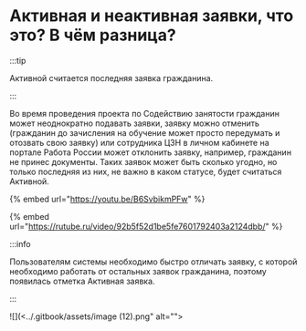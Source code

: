 # Активная и неактивная заявки, что это? В чём разница?

:::tip

Активной считается последняя заявка гражданина.

:::

Во время проведения проекта по Содействию занятости гражданин может неоднократно подавать заявки, заявку можно отменить (гражданин до зачисления на обучение может просто передумать и отозвать свою заявку) или сотрудника ЦЗН в личном кабинете на портале Работа России может отклонить заявку, например, гражданин не принес документы. Таких заявок может быть сколько угодно, но только последняя из них, не важно в каком статусе, будет считаться Активной.

{% embed url="https://youtu.be/B6SvbikmPFw" %}

{% embed url="https://rutube.ru/video/92b5f52d1be5fe7601792403a2124dbb/" %}

:::info

Пользователям системы необходимо быстро отличать заявку, с которой необходимо работать от остальных заявок гражданина, поэтому появилась отметка Активная заявка.&#x20;

:::

![](<../.gitbook/assets/image (12).png" alt=""><figcaption></figcaption></figure>
